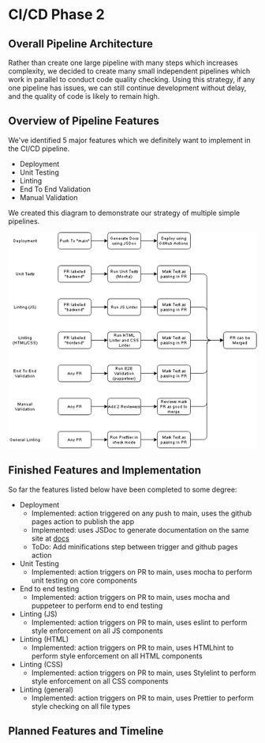 # CI/CD Phase 2

## Overall Pipeline Architecture

Rather than create one large pipeline with many steps which increases complexity, we decided to create many small independent pipelines which work in parallel to conduct code quality checking. Using this strategy, if any one pipeline has issues, we can still continue development without delay, and the quality of code is likely to remain high. 

## Overview of Pipeline Features

We've identified 5 major features which we definitely want to implement in the CI/CD pipeline. 

- Deployment
- Unit Testing 
- Linting
- End To End Validation
- Manual Validation

We created this diagram to demonstrate our strategy of multiple simple pipelines.

![Pipeline Diagram](phase2.drawio.png)

## Finished Features and Implementation

So far the features listed below have been completed to some degree:

- Deployment
	- Implemented: action triggered on any push to main, uses the github pages action to publish the app
	- Implemented: uses JSDoc to generate documentation on the same site at [docs](https://cse110-fa22-group29.github.io/cse110-fa22-group29/docs/)
	- ToDo: Add minifications step between trigger and github pages action
- Unit Testing
	- Implemented: action triggers on PR to main, uses mocha to perform unit testing on core components
- End to end testing
	- Implemented: action triggers on PR to main, uses mocha and puppeteer to perform end to end testing
- Linting (JS)
	- Implemented: action triggers on PR to main, uses eslint to perform style enforcement on all JS components
- Linting (HTML)
	- Implemented: action triggers on PR to main, uses HTMLhint to perform style enforcement on all HTML components
- Linting (CSS)
	- Implemented: action triggers on PR to main, uses Stylelint to perform style enforcement on all CSS components
- Linting (general)
	- Implemented: action triggers on PR to main, uses Prettier to perform style checking on all file types

## Planned Features and Timeline

